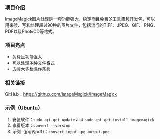 ### 项目介绍
ImageMagick图片处理是一套功能强大、稳定而且免费的工具集和开发包，可以用来读、写和处理超过90种的图片文件，包括流行的TIFF、JPEG、GIF、 PNG、PDF以及PhotoCD等格式。

### 项目亮点
- 免费且功能强大
- 可以处理多种文件格式
- 支持大多数操作系统

### 相关链接
GitHub：https://github.com/ImageMagick/ImageMagick

### 示例（Ubuntu）
1.  安装软件：`sudo apt-get update`  and `sudo apt-get install imagemagick`
2.  查看版本：`convert --version`
3.  示例（jpg转pdf）：`convert input.jpg output.png`
